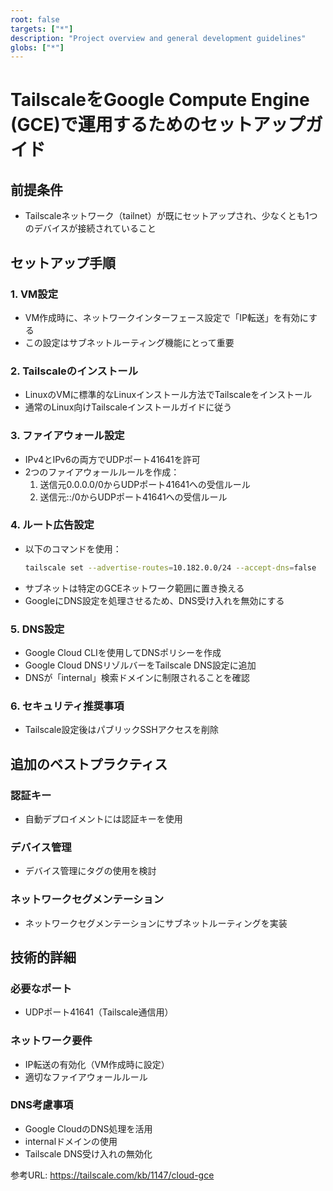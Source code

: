 ```yaml
---
root: false
targets: ["*"]
description: "Project overview and general development guidelines"
globs: ["*"]
---
```


# TailscaleをGoogle Compute Engine (GCE)で運用するためのセットアップガイド

## 前提条件
- Tailscaleネットワーク（tailnet）が既にセットアップされ、少なくとも1つのデバイスが接続されていること

## セットアップ手順

### 1. VM設定
- VM作成時に、ネットワークインターフェース設定で「IP転送」を有効にする
- この設定はサブネットルーティング機能にとって重要

### 2. Tailscaleのインストール
- LinuxのVMに標準的なLinuxインストール方法でTailscaleをインストール
- 通常のLinux向けTailscaleインストールガイドに従う

### 3. ファイアウォール設定
- IPv4とIPv6の両方でUDPポート41641を許可
- 2つのファイアウォールルールを作成：
  1. 送信元0.0.0.0/0からUDPポート41641への受信ルール
  2. 送信元::/0からUDPポート41641への受信ルール

### 4. ルート広告設定
- 以下のコマンドを使用：
  ```bash
  tailscale set --advertise-routes=10.182.0.0/24 --accept-dns=false
  ```
- サブネットは特定のGCEネットワーク範囲に置き換える
- GoogleにDNS設定を処理させるため、DNS受け入れを無効にする

### 5. DNS設定
- Google Cloud CLIを使用してDNSポリシーを作成
- Google Cloud DNSリゾルバーをTailscale DNS設定に追加
- DNSが「internal」検索ドメインに制限されることを確認

### 6. セキュリティ推奨事項
- Tailscale設定後はパブリックSSHアクセスを削除

## 追加のベストプラクティス

### 認証キー
- 自動デプロイメントには認証キーを使用

### デバイス管理
- デバイス管理にタグの使用を検討

### ネットワークセグメンテーション
- ネットワークセグメンテーションにサブネットルーティングを実装

## 技術的詳細

### 必要なポート
- UDPポート41641（Tailscale通信用）

### ネットワーク要件
- IP転送の有効化（VM作成時に設定）
- 適切なファイアウォールルール

### DNS考慮事項
- Google CloudのDNS処理を活用
- internalドメインの使用
- Tailscale DNS受け入れの無効化

参考URL: https://tailscale.com/kb/1147/cloud-gce
